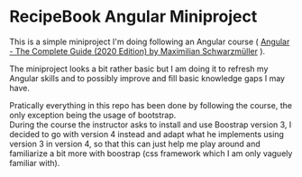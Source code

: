 # RecipeBook Angular Miniproject

This is a simple miniproject I'm doing following an Angular course ( [Angular - The Complete Guide (2020 Edition) by Maximilian Schwarzmüller](https://www.udemy.com/course/the-complete-guide-to-angular-2/) ).

The miniproject looks a bit rather basic but I am doing it to refresh my Angular skills and to possibly improve and fill basic knowledge gaps I may have.

Pratically everything in this repo has been done by following the course, the only exception being the usage of bootstrap.
\
During the course the instructor asks to install and use Boostrap version 3, I decided to go with version 4 instead and adapt what he implements using version 3 in version 4, so that this can just help me play around and familiarize a bit more with boostrap (css framework which I am only vaguely familiar with).
